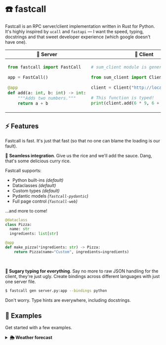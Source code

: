 # ☎️ fastcall
Fastcall is an RPC server/client implementation written in Rust for Python. It's highly inspired by `ucall` and `fastapi` — I want the speed, typing, docstrings and that sweet developer experience (which google doesn't have one).

<table>

<thead>
<tr>
<th>🍰 Server</th>
<th>🥄 Client</th>
</tr>
</thead>

<tbody>

</tbody>
<td>

```python
from fastcall import FastCall

app = FastCall()

@app
def add(a: int, b: int) -> int:
    """Adds two numbers."""
    return a + b
```

</td>
<td>

```python
# sum_client module is generated with cli!

from sum_client import Client

client = Client("http://localhost:8787")

# This function is typed!
print(client.add(6 * 9, 6 + 9))
```

</td>
</table>

## ⚡️ Features
Fastcall is fast. It's just that fast (so that no one can blame the loading is our fault).

🍛 **Seamless integration**. Give us the rice and we'll add the sauce. Dang, that's some delicious curry rice.

Fastcall supports:

- Python built-ins *(default)*
- Dataclasses *(default)*
- Custom types *(default)*
- Pydantic models *(`fastcall-pydantic`)*
- Full page control *(`fastcall-web`)*

...and more to come!

```python
@dataclass
class Pizza:
  name: str
  ingredients: list[str]

@app
def make_pizza(*ingredients: str) -> Pizza:
    return Pizza(name="Custom", ingredients=ingredients)
```

<br />

**🍩 Sugary typing for everything**. Say no more to raw JSON handling for the client, they're just ugly. Create bindings across different languages with just one server file.

```sh
$ fastcall gen server.py:app --bindings python
```

Don't worry. Type hints are everywhere, including docstrings.

## 🧃 Examples
Get started with a few examples.

<details>
<summary><b>🌦️ Weather forecast</b></summary>

```python
from dataclasses import dataclass
from fastcall import FastCall

app = FastCall()

@dataclass
class Forecast:
  description: str
  precipitation: str
  high_temp: float
  low_temp: float

@app
def get_forecast(place: str) -> Forecast:
    """Gets the weather forecast for a place."""
    data = fake_api.get_weather(place)
    return Forecast(data['desc'], data['prec'], data['high'], data['low'])
```

</details>

